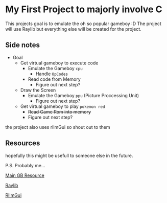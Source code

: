
# My First Project to majorly involve C

This projects goal is to emulate the oh so popular gameboy :D
The project will use Raylib but everything else will be created for the project.

## Side notes

- Goal
   - Get virtual gameboy to execute code
      - Emulate the Gameboy `cpu`
         - Handle `OpCodes`
      - Read code from Memory
         - Figure out next step?
   - Draw the Screen
      - Emulate the Gameboy `ppu` (Picture Proccessing Unit)
         - Figure out next step?
   - Get virtual gameboy to play `pokemon red`
      - ~~Read Game Rom into memory~~
      - Figure out next step?

the project also uses rlImGui so shout out to them

## Resources

hopefully this might be usefull to someone else in the future.

P.S. Probably me...

[Main GB Resource](https://github.com/gb-archive/salvage/blob/master/misc/8bit_wonderland.pdf)

[Raylib](https://github.com/raysan5/raylib)

[RlImGui](https://github.com/raylib-extras/rlImGui)